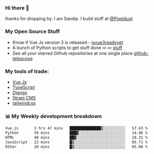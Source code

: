 ### Hi there 👋

thanks for dropping by.
I am Sandip. I build stuff at [@Pixeldust](github.com/pixeldust-in/)

###  **My Open Source Stuff**

 - Know if Vue Js version 3 is released -  [isvue3readyyet](https://github.com/sandiprb/isvue3readyyet)
 - A bunch of Python scripts to get stuff done 💤 💤 [stuff](https://github.com/sandiprb/stuff)
 - See all your starred Github repositories at one single place [github-telescope](https://github.com/sandiprb/github-telescope)



###  **My tools of trade:**
 - [Vue Js](https://github.com/vuejs/vue/)
 - [TypeScript](https://github.com/microsoft/TypeScript)
 - [Django](github.com/django/django)
 - [Strapi CMS](github.com/strapi/strapi)
 - [tailwindcss](https://github.com/tailwindlabs/tailwindcss)


###  📊 **My Weekly development breakdown**
<!--START_SECTION:waka-->

```txt
Vue.js       3 hrs 47 mins   ██████████████▒░░░░░░░░░░   57.43 %
Python       59 mins         ███▓░░░░░░░░░░░░░░░░░░░░░   14.96 %
HTML         40 mins         ██▓░░░░░░░░░░░░░░░░░░░░░░   10.31 %
JavaScript   22 mins         █▒░░░░░░░░░░░░░░░░░░░░░░░   05.71 %
Other        20 mins         █▒░░░░░░░░░░░░░░░░░░░░░░░   05.08 %
```

<!--END_SECTION:waka-->
